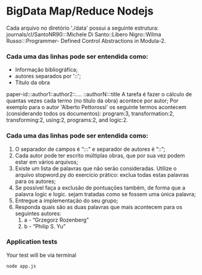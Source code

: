 # BigData Map/Reduce Nodejs
Cada arquivo no diretório './data' possui a seguinte estrutura:
journals/cl/SantoNR90:::Michele Di Santo::Libero Nigro::Wilma
Russo:::Programmer- Defined Control Abstractions in Modula-2.

### Cada uma das linhas pode ser entendida como:
- Informação bibliográfica;
- autores separados por '::';
- Título da obra

paper-id:::author1::author2::…. ::authorN:::title
A tarefa é fazer o cálculo de quantas vezes cada termo (no título da obra) acontece por autor;
Por exemplo para o autor 'Alberto Pettorossi' os seguinte termos acontecem (considerando
todos os documentos): program:3, transformation:2, transforming:2, using:2, programs:2,
and logic:2.

### Cada uma das linhas pode ser entendida como:
1. O separador de campos é “:::” e separador de autores é “::”;
1. Cada autor pode ter escrito múltiplas obras, que por sua vez podem estar em vários
arquivos;
1. Existe um lista de palavras que não serão consideradas. Utilize o arquivo
stopword.py do exercício prático: exclua todas estas palavras para os autores;
1. Se possível faça a exclusão de pontuações também, de forma que a palavra logic e
logic. sejam tratadas como se fossem uma única palavra;
1. Entregue a implementação do seu grupo;
1. Responda quais são as duas palavras que mais acontecem para os seguintes autores:
    1. a - “Grzegorz Rozenberg”
    1. b - “Philip S. Yu”

### Application tests
Your test will be via terminal

```bash
node app.js
```